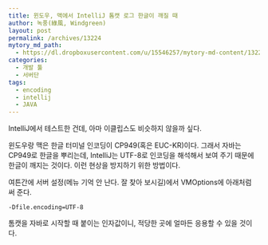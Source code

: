 ```yaml
---
title: 윈도우, 맥에서 IntelliJ 톰캣 로그 한글이 깨질 때
author: 녹풍(綠風, Windgreen)
layout: post
permalink: /archives/13224
mytory_md_path:
  - https://dl.dropboxusercontent.com/u/15546257/mytory-md-content/13224-tomcat-log-encoding.md
categories:
  - 개발 툴
  - 서버단
tags:
  - encoding
  - intellij
  - JAVA
---
```

IntelliJ에서 테스트한 건데, 아마 이클립스도 비슷하지 않을까 싶다.

윈도우랑 맥은 한글 터미널 인코딩이 CP949(혹은 EUC-KR)이다. 그래서 자바는 CP949로 한글을 뿌리는데, IntelliJ는 UTF-8로 인코딩을 해석해서 보여 주기 때문에 한글이 깨지는 것이다. 이런 현상을 방지하기 위한 방법이다.

여튼간에 서버 설정(메뉴 기억 안 난다. 잘 찾아 보시길)에서 VMOptions에 아래처럼 써 준다.

    -Dfile.encoding=UTF-8
    

톰캣을 자바로 시작할 때 붙이는 인자값이니, 적당한 곳에 얼마든 응용할 수 있을 것이다.